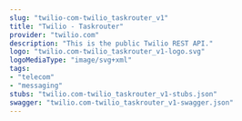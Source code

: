 ```yaml
---
slug: "twilio-com-twilio_taskrouter_v1"
title: "Twilio - Taskrouter"
provider: "twilio.com"
description: "This is the public Twilio REST API."
logo: "twilio.com-twilio_taskrouter_v1-logo.svg"
logoMediaType: "image/svg+xml"
tags:
- "telecom"
- "messaging"
stubs: "twilio.com-twilio_taskrouter_v1-stubs.json"
swagger: "twilio.com-twilio_taskrouter_v1-swagger.json"
---
```

